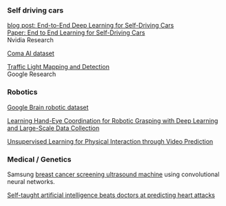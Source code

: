 ### Self driving cars
[blog post: End-to-End Deep Learning for Self-Driving Cars](https://devblogs.nvidia.com/parallelforall/deep-learning-self-driving-cars/)  
[Paper: End to End Learning for Self-Driving Cars](http://images.nvidia.com/content/tegra/automotive/images/2016/solutions/pdf/end-to-end-dl-using-px.pdf)   
Nvidia Research  

[Coma AI dataset](http://research.comma.ai/)  

[Traffic Light Mapping and Detection](http://static.googleusercontent.com/media/research.google.com/en//pubs/archive/37259.pdf)  
Google Research  

### Robotics
[Google Brain robotic dataset](https://sites.google.com/site/brainrobotdata/home)  

[Learning Hand-Eye Coordination for Robotic Grasping with Deep Learning and Large-Scale Data Collection](http://arxiv.org/pdf/1603.02199v3.pdf)  

[Unsupervised Learning for Physical Interaction
through Video Prediction](http://arxiv.org/pdf/1605.07157v3.pdf)

### Medical / Genetics
Samsung [breast cancer screening ultrasound machine](http://m.pulsenews.co.kr/view.php?sc=30800019&year=2016&no=2929070) using convolutional neural networks.  

[Self-taught artificial intelligence beats doctors at predicting heart attacks](http://www.sciencemag.org/news/2017/04/self-taught-artificial-intelligence-beats-doctors-predicting-heart-attacks)  

